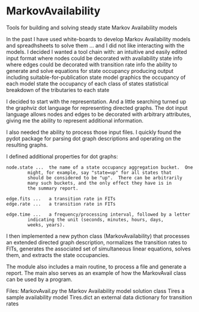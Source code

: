 MarkovAvailability
=================
Tools for building and solving steady state Markov Availability models

In the past I have used white-boards to develop Markov Availability models
and spreadhsheets to solve them ... and I did not like interacting with the
models.  I decided I wanted a tool chain with:
   an intuitive and easily edited input format
	where nodes could be decorated with availability state info
	where edges could be decorated with transition rate info
   the ability to 
   	generate and solve equations for state occupancy
   producing output including
   	suitable-for-publication state model graphics
	the occupancy of each model state
	the occupancy of each class of states
	statistical breakdown of the tributaries to each state

I decided to start with the representation.  And a little searching turned up the 
graphviz dot language for representing directed graphs.  The dot input language
allows nodes and edges to be decorated with arbitrary attributes, giving me the
ability to represent additional information.

I also needed the ability to process those input files.  I quickly found the pydot
package for parsing dot graph descriptions and operating on the resulting graphs.

I defined additional properties for dot graphs:

	node.state ...	the name of a state occupancy aggregation bucket.  One
			might, for example, say "state=up" for all states that
			should be considered to be "up".  There can be arbitrarily
			many such buckets, and the only effect they have is in
			the summary report.

	edge.fits ...	a transition rate in FITs
	edge.rate ...	a transition rate in FITs

	edge.time ...	a frequency/processing interval, followed by a letter
			indicating the unit (seconds, minutes, hours, days,
			weeks, years).

I then implemented a new python class (MarkovAvailability) that processes an
extended directed graph description, normalizes the transition rates to FITs,
generates the associated set of simultaneous linear equations, solves them,
and extracts the state occupancies.

The module also includes a main routine, to process a file and generate a report.
The main also serves as an example of how the MarkovAvail class can be used by a program.

Files:
	MarkovAvail.py	the Markov Availability model solution class
	Tires		a sample availability model
	Tires.dict	an external data dictionary for transition rates
